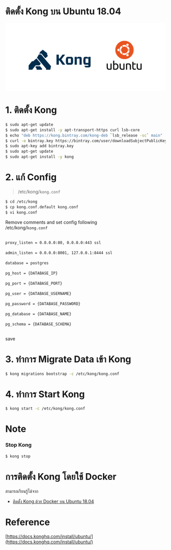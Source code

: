 # ติดตั้ง Kong บน Ubuntu 18.04

![](./kong-ubuntu.png)

# 1. ติดตั้ง Kong
```sh
$ sudo apt-get update
$ sudo apt-get install -y apt-transport-https curl lsb-core
$ echo "deb https://kong.bintray.com/kong-deb `lsb_release -sc` main" | sudo tee -a /etc/apt/sources.list
$ curl -o bintray.key https://bintray.com/user/downloadSubjectPublicKey?username=bintray
$ sudo apt-key add bintray.key
$ sudo apt-get update
$ sudo apt-get install -y kong
```

# 2. แก้ Config 

> /etc/kong/`kong.conf`
```sh
$ cd /etc/kong
$ cp kong.conf.default kong.conf
$ vi kong.conf  
```
Remove comments and set config following    
/etc/kong/`kong.conf`    
  
```properties  

proxy_listen = 0.0.0.0:80, 0.0.0.0:443 ssl

admin_listen = 0.0.0.0:8001, 127.0.0.1:8444 ssl

database = postgres

pg_host = {DATABASE_IP}

pg_port = {DATABASE_PORT}

pg_user = {DATABASE_USERNAME}

pg_password = {DATABASE_PASSWORD}

pg_database = {DATABASE_NAME}

pg_schema = {DATABASE_SCHEMA}
 
```  
save

# 3. ทำการ Migrate Data เข้า Kong 
```sh
$ kong migrations bootstrap -c /etc/kong/kong.conf
```

# 4. ทำการ Start Kong
```sh
$ kong start -c /etc/kong/kong.conf  
```

# Note

### Stop Kong
```sh
$ kong stop  
```

# การติดตั้ง Kong โดยใช้ Docker

สามารถเรียนรู้ได้จาก

- [ติดตั้ง Kong ด้วย Docker บน Ubuntu 18.04](/blog/install-docker-kong-on-ubuntu-18.04/)

# Reference 

[https://docs.konghq.com/install/ubuntu/](https://docs.konghq.com/install/ubuntu/)
